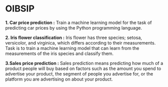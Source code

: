 # OIBSIP
**1. Car price prediction :**  Train a machine learning model for the task of predicting car prices by using the Python programming language.

**2. Iris flower classification :**  Iris flower has three species; setosa, versicolor, and virginica, which differs according to their measurements. Task is to train a machine learning model that can learn from the measurements of the iris species and classify them.

**3.Sales price prediction :**  Sales prediction means predicting how much of a product people will buy based on factors such as the amount you spend to advertise your product, the segment of people you advertise for, or the platform you are advertising on about your product.
